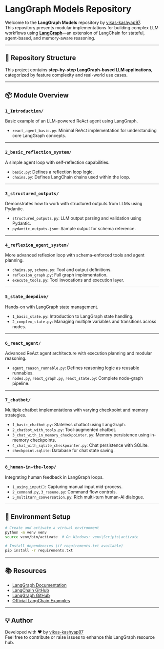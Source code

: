 
# LangGraph Models Repository

Welcome to the **LangGraph Models** repository by [vikas-kashyap97](https://github.com/vikas-kashyap97).  
This repository presents modular implementations for building complex LLM workflows using **[LangGraph](https://github.com/vikas-kashyap97/langgraph_models.git)**—an extension of LangChain for stateful, agent-based, and memory-aware reasoning.

---

## 📂 Repository Structure

This project contains **step-by-step LangGraph-based LLM applications**, categorized by feature complexity and real-world use cases.

---

## 📦 Module Overview

### `1_Introduction/`
Basic example of an LLM-powered ReAct agent using LangGraph.

- `react_agent_basic.py`: Minimal ReAct implementation for understanding core LangGraph concepts.

---

### `2_basic_reflection_system/`
A simple agent loop with self-reflection capabilities.

- `basic.py`: Defines a reflection loop logic.
- `chains.py`: Defines LangChain chains used within the loop.

---

### `3_structured_outputs/`
Demonstrates how to work with structured outputs from LLMs using Pydantic.

- `structured_outputs.py`: LLM output parsing and validation using Pydantic.
- `pydantic_outputs.json`: Sample output for schema reference.

---

### `4_reflexion_agent_system/`
More advanced reflexion loop with schema-enforced tools and agent planning.

- `chains.py`, `schema.py`: Tool and output definitions.
- `reflexion_graph.py`: Full graph implementation.
- `execute_tools.py`: Tool invocations and execution layer.

---

### `5_state_deepdive/`
Hands-on with LangGraph state management.

- `1_basic_state.py`: Introduction to LangGraph state handling.
- `2_complex_state.py`: Managing multiple variables and transitions across nodes.

---

### `6_react_agent/`
Advanced ReAct agent architecture with execution planning and modular reasoning.

- `agent_reason_runnable.py`: Defines reasoning logic as reusable runnables.
- `nodes.py`, `react_graph.py`, `react_state.py`: Complete node-graph pipeline.

---

### `7_chatbot/`
Multiple chatbot implementations with varying checkpoint and memory strategies.

- `1_basic_chatbot.py`: Stateless chatbot using LangGraph.
- `2_chatbot_with_tools.py`: Tool-augmented chatbot.
- `3_chat_with_in_memory_checkpointer.py`: Memory persistence using in-memory checkpoints.
- `4_chat_with_sqlite_checkpointer.py`: Chat persistence with SQLite.
- `checkpoint.sqlite`: Database for chat state saving.

---

### `8_human-in-the-loop/`
Integrating human feedback in LangGraph loops.

- `1_using_input()`: Capturing manual input mid-process.
- `2_command.py`, `3_resume.py`: Command flow controls.
- `5_multiturn_conversation.py`: Rich multi-turn human-AI dialogue.

---

## 🔧 Environment Setup

```bash
# Create and activate a virtual environment
python -m venv venv
source venv/bin/activate  # On Windows: venv\Scripts\activate

# Install dependencies (if requirements.txt available)
pip install -r requirements.txt
```

---

## 📚 Resources

- [LangGraph Documentation](https://docs.langchain.com/langgraph/)
- [LangChain GitHub](https://github.com/hwchase17/langchain)
- [LangGraph GitHub](https://github.com/langchain-ai/langgraph)
- [Official LangChain Examples](https://github.com/langchain-ai/langchain/tree/master/cookbook)

---

## 💡 Author

Developed with ❤️ by [vikas-kashyap97](https://github.com/vikas-kashyap97)  
Feel free to contribute or raise issues to enhance this LangGraph resource hub.

